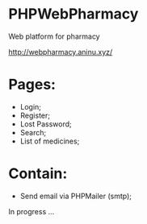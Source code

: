 # PHPWebPharmacy
Web platform for pharmacy

http://webpharmacy.aninu.xyz/


# Pages:
  - Login;
  - Register;
  - Lost Password;
  - Search;
  - List of medicines;
  

# Contain:
  - Send email via PHPMailer (smtp);
 

In progress ...
